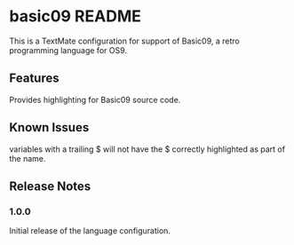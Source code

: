 # basic09 README

This is a TextMate configuration for support of Basic09, a retro programming language for OS9.

## Features

Provides highlighting for Basic09 source code.

## Known Issues

variables with a trailing $ will not have the $ correctly highlighted as part of the name.

## Release Notes

### 1.0.0

Initial release of the language configuration.
